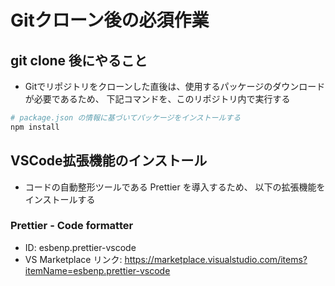 # Gitクローン後の必須作業

## git clone 後にやること
- Gitでリポジトリをクローンした直後は、使用するパッケージのダウンロードが必要であるため、
  下記コマンドを、このリポジトリ内で実行する

```bash
# package.json の情報に基づいてパッケージをインストールする
npm install
```


## VSCode拡張機能のインストール
- コードの自動整形ツールである Prettier を導入するため、
  以下の拡張機能をインストールする

### Prettier - Code formatter
- ID: esbenp.prettier-vscode
- VS Marketplace リンク: https://marketplace.visualstudio.com/items?itemName=esbenp.prettier-vscode


